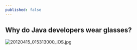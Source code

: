 ```yaml
---
published: false
---
```

## Why do Java developers wear glasses?

![20120415_015313000_iOS.jpg]({{site.baseurl}}/_posts/20120415_015313000_iOS.jpg)
